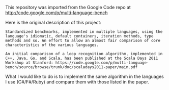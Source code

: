 This repository was imported from the Google Code repo at
http://code.google.com/p/multi-language-bench

Here is the original description of this project:


    Standardized benchmarks, implemented in multiple languages, using the language's idiomatic, default containers, iteration methods, type methods and so. An effort to allow an almost fair comparison of core characteristics of the various languages.

    An initial comparison of a loop recognition algorithm, implemented in C++, Java, Go, and Scala, has been published at the Scala Days 2011 Workshop at Stanford: https://code.google.com/p/multi-language-bench/source/browse/trunk/doc/scaladays2011-paper/main.pdf 

What I would like to do is to implement the same algorithm in the languages I use (C#/F#/Ruby) and compare them with those listed in the paper.
